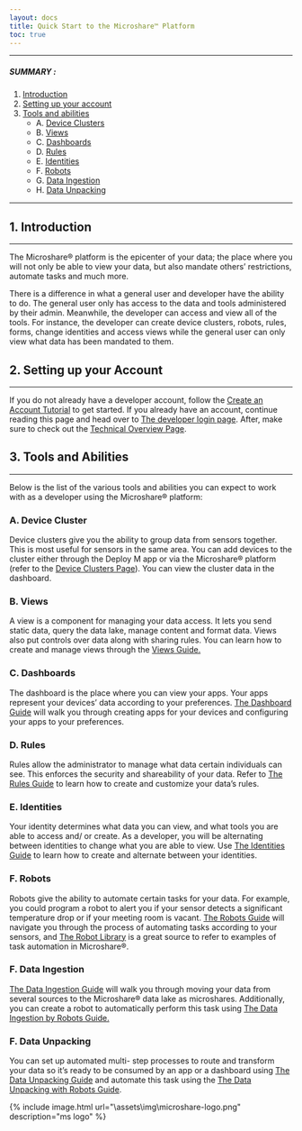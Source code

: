 ```yaml
---
layout: docs
title: Quick Start to the Microshare™ Platform
toc: true
---
```



---------------------------------------

##### SUMMARY : 

1. [Introduction](./#1-introduction)
2. [Setting up your account](./#2-setting-up-your-account)
3. [Tools and abilities](./#3-tools-and-abilites)
    - A. [Device Clusters](./#a-device-clusters)
    - B. [Views](./#b-views)
    - C. [Dashboards](./#c-dashboards)
    - D. [Rules](./#c-rules)
    - E. [Identities](./#e-identities)
    - F. [Robots](./#f-robots)
    - G. [Data Ingestion](./#g-data-ingestion)
    - H. [Data Unpacking](./#h-data-unpacking) 

---------------------------------------


## 1. Introduction
---------------------------------------

The Microshare® platform is the epicenter of your data; the place where you will not only be able to view your data, but also mandate others’ restrictions, automate tasks and much more. 

There is a difference in what a general user and developer have the ability to do. The general user only has access to the data and tools administered by their admin. Meanwhile, the developer can access and view all of the tools. For instance, the developer can create device clusters, robots, rules, forms, change identities and access views while the general user can only view what data has been mandated to them. 



## 2. Setting up your Account
---------------------------------------

If you do not already have a developer account, follow the [Create an Account Tutorial](/docs/2/general-user/quick-start/create-an-account/) to get started. If you already have an account, continue reading this page and head over to [The developer login page]( https://dapp.microshare.io/login?requestURL=%2F). After, make sure to check out the [Technical Overview Page](/docs/2/technical/quick-start/overview/).

## 3. Tools and Abilities
---------------------------------------
Below is the list of the various tools and abilities you can expect to work with as a developer using the Microshare® platform:

### A. Device Cluster

Device clusters give you the ability to group data from sensors together. This is most useful for sensors in the same area. You can add devices to the cluster either through the Deploy M app or via the Microshare® platform (refer to the [Device Clusters Page](/docs/2/technical/microshare-platform/device-cluster-guide/)). You can view the cluster data in the dashboard. 

### B. Views

A view is a component for managing your data access. It lets you send static data, query the data lake, manage content and format data. Views also put controls over data along with sharing rules. You can learn how to create and manage views through the [Views Guide.](/docs/2/technical/microshare-platform/views-guide/)

### C. Dashboards

The dashboard is the place where you can view your apps. Your apps represent your devices’ data according to your preferences. [The Dashboard Guide](/docs/2/technical/microshare-platform/dashboard-guide/) will walk you through creating apps for your devices and configuring your apps to your preferences. 

### D. Rules 

Rules allow the administrator to manage what data certain individuals can see. This enforces the security and shareability of your data. Refer to [The Rules Guide](/docs/2/technical/microshare-platform/rules-guide/) to learn how to create and customize your data’s rules.

### E. Identities

Your identity determines what data you can view, and what tools you are able to access and/ or create. As a developer, you will be alternating between identities to change what you are able to view. Use [The Identities Guide](/docs/2/technical/microshare-platform-advanced/identity-guide/) to learn how to create and alternate between your identities.

### F. Robots

Robots give the ability to automate certain tasks for your data. For example, you could program a robot to alert you if your sensor detects a significant temperature drop or if your meeting room is vacant. [The Robots Guide](/docs/2/technical/microshare-platform-advanced/robots-guide/) will navigate you through the process of automating tasks according to your sensors, and [The Robot Library](/docs/2/technical/microshare-platform-advanced/robots-library/) is a great source to refer to examples of task automation in Microshare®.

### F. Data Ingestion

[The Data Ingestion Guide](/docs/2/technical/microshare-platform-advanced/data-ingestion-guide/) will walk you through moving your data from several sources to the Microshare® data lake as microshares. Additionally, you can create a robot to automatically perform this task using [The Data Ingestion by Robots Guide.](/docs/2/technical/microshare-platform-advanced/data-ingestion-by-robots/)

### F. Data Unpacking

You can set up automated multi- step processes to route and transform your data so it’s ready to be consumed by an app or a dashboard using [The Data Unpacking Guide](/docs/2/technical/microshare-platform-advanced/data-unpacking/) and automate this task using the [The Data Unpacking with Robots Guide](/docs/2/technical/microshare-platform-advanced/data-unpacking-by-robots/).

{% include image.html url="\assets\img\microshare-logo.png"  description="ms logo" %}